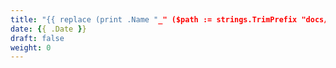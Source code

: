 ```yaml
---
title: "{{ replace (print .Name "_" ($path := strings.TrimPrefix "docs/" (strings.TrimSuffix "/" .File.Dir))) "-" " " | title }}"
date: {{ .Date }}
draft: false
weight: 0
---
```


